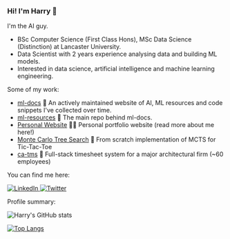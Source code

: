 ### Hi! I'm Harry 👋

I'm the AI guy.

- BSc Computer Science (First Class Hons), MSc Data Science (Distinction) at Lancaster University.
- Data Scientist with 2 years experience analysing data and building ML models.
- Interested in data science, artificial intelligence and machine learning engineering.

Some of my work:

- [ml-docs](https://harrybaines.github.io/MLDocs/) 📃 An actively maintained website of AI, ML resources and code snippets I've collected over time.
- [ml-resources](https://github.com/harrybaines/ml-resources) 📙 The main repo behind ml-docs.
- [Personal Website](https://github.com/harrybaines/Portfolio-Website) 👨‍💻 Personal portfolio website (read more about me here!)
- [Monte Carlo Tree Search](https://github.com/harrybaines/MCTS-TTTAI) 🔎 From scratch implementation of MCTS for Tic-Tac-Toe
- [ca-tms](https://www.ca-tms.com/) 📝 Full-stack timesheet system for a major architectural firm (~60 employees)

You can find me here:

<p> 
  <a href="https://www.linkedin.com/in/harry-baines-400609137/" target="_blank">
    <img alt="LinkedIn" src="https://img.shields.io/badge/linkedin-%230077B5.svg?&style=for-the-badge&logo=linkedin&logoColor=white" />
  </a> 
  <a href="https://twitter.com/harryb0905" target="_blank">
    <img alt="Twitter" src="https://img.shields.io/badge/Twitter-1DA1F2?style=for-the-badge&logo=twitter&logoColor=white" />
  </a> 
</p>

Profile summary:

![Harry's GitHub stats](https://github-readme-stats.vercel.app/api?username=harrybaines&show_icons=true)

[![Top Langs](https://github-readme-stats.vercel.app/api/top-langs/?username=harrybaines&layout=compact)](https://github.com/harrybaines/github-readme-stats)
